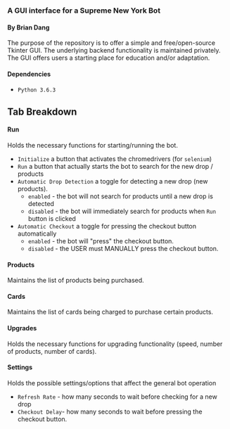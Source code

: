 ### A GUI interface for a Supreme New York Bot
#### By Brian Dang

The purpose of the repository is to offer a simple and free/open-source Tkinter GUI. The underlying backend functionality is maintained privately. The GUI offers users a starting place for education and/or adaptation.

#### Dependencies
* `Python 3.6.3`

## Tab Breakdown
#### Run
Holds the necessary functions for starting/running the bot.
* `Initialize` a button that activates the chromedrivers (for `selenium`)
* `Run` a button that actually starts the bot to search for the new drop / products
* `Automatic Drop Detection` a toggle for detecting a new drop (new products).
    * `enabled` - the bot will not search for products until a new drop is detected
    * `disabled` - the bot will immediately search for products when `Run` button is clicked
* `Automatic Checkout` a toggle for pressing the checkout button automatically
    * `enabled` - the bot will "press" the checkout button.
    * `disabled` - the USER must MANUALLY press the checkout button.

#### Products
Maintains the list of products being purchased.

#### Cards
Maintains the list of cards being charged to purchase certain products.

#### Upgrades
Holds the necessary functions for upgrading functionality (speed, number of products, number of cards).

#### Settings
Holds the possible settings/options that affect the general bot operation
* `Refresh Rate` - how many seconds to wait before checking for a new drop
* `Checkout Delay`- how many seconds to wait before pressing the checkout button.
